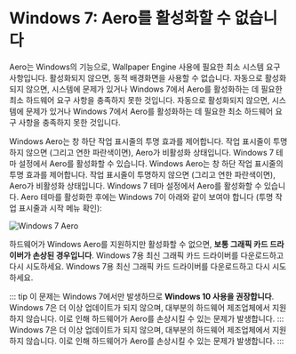 # Windows 7: Aero를 활성화할 수 없습니다

Aero는 Windows의 기능으로, Wallpaper Engine 사용에 필요한 최소 시스템 요구 사항입니다. 활성화되지 않으면, 동적 배경화면을 사용할 수 없습니다. 자동으로 활성화되지 않으면, 시스템에 문제가 있거나 Windows 7에서 Aero를 활성화하는 데 필요한 최소 하드웨어 요구 사항을 충족하지 못한 것입니다. 자동으로 활성화되지 않으면, 시스템에 문제가 있거나 Windows 7에서 Aero를 활성화하는 데 필요한 최소 하드웨어 요구 사항을 충족하지 못한 것입니다.

Windows Aero는 창 하단 작업 표시줄의 투명 효과를 제어합니다. 작업 표시줄이 투명하지 않으면 (그리고 연한 파란색이면), Aero가 비활성화 상태입니다. Windows 7 테마 설정에서 Aero를 활성화할 수 있습니다. Windows Aero는 창 하단 작업 표시줄의 투명 효과를 제어합니다. 작업 표시줄이 투명하지 않으면 (그리고 연한 파란색이면), Aero가 비활성화 상태입니다. Windows 7 테마 설정에서 Aero를 활성화할 수 있습니다. Aero 테마를 활성화한 후에는 Windows 7이 아래와 같이 보여야 합니다 (투명 작업 표시줄과 시작 메뉴 확인):

![Windows 7 Aero](./w7.png)

하드웨어가 Windows Aero를 지원하지만 활성화할 수 없으면, **보통 그래픽 카드 드라이버가 손상된 경우입니다**. Windows 7용 최신 그래픽 카드 드라이버를 다운로드하고 다시 시도하세요. Windows 7용 최신 그래픽 카드 드라이버를 다운로드하고 다시 시도하세요.

::: tip
이 문제는 Windows 7에서만 발생하므로 **Windows 10 사용을 권장합니다**. Windows 7은 더 이상 업데이트가 되지 않으며, 대부분의 하드웨어 제조업체에서 지원하지 않습니다. 이로 인해 하드웨어가 Aero를 손상시킬 수 있는 문제가 발생합니다. ::: Windows 7은 더 이상 업데이트가 되지 않으며, 대부분의 하드웨어 제조업체에서 지원하지 않습니다. 이로 인해 하드웨어가 Aero를 손상시킬 수 있는 문제가 발생합니다.
:::
